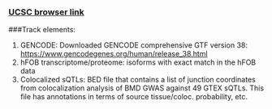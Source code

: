 ### [UCSC browser link](https://genome.ucsc.edu/cgi-bin/hgTracks?db=hg38&lastVirtModeType=customUrl&lastVirtModeExtraState=multiRegionsBedUrl%3D%2Fuserdata%2Fsessions%2Frr%2Fd7%2Fmayankmurali%2Fe6f86b14%2Fhgt%2FcustRgn_www_2b026_638d00.bed+0&virtModeType=customUrl&virtMode=1&multiRegionsBedUrl=%2Fuserdata%2Fsessions%2Frr%2Fd7%2Fmayankmurali%2Fe6f86b14%2Fhgt%2FcustRgn_www_2b026_638d00.bed&nonVirtPosition=chr9%3A35682937%2D35689925&position=multi%3A145828489%2D145830735&hgsid=1589269721_loctQeb3avGeiakeB3yLRljft6TI)

###Track elements:

1. GENCODE: Downloaded GENCODE comprehensive GTF version 38: https://www.gencodegenes.org/human/release_38.html
2. hFOB transcriptome/proteome: isoforms with exact match in the hFOB data
3. Colocalized sQTLs: BED file that contains a list of junction coordinates from colocalization analysis of BMD GWAS against 49 GTEX sQTLs. This file has annotations in terms of source tissue/coloc. probability, etc.



